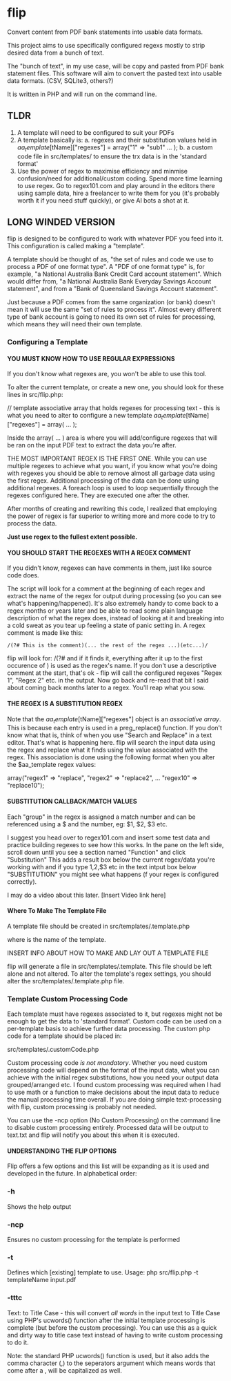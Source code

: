 # flip
Convert content from PDF bank statements into usable data formats.

This project aims to use specifically configured regexs mostly to strip desired data from a bunch of text.

The "bunch of text", in my use case, will be copy and pasted from PDF bank statement files. This software will aim to convert the pasted text into usable data formats. (CSV, SQLite3, others?)

It is written in PHP and will run on the command line.

## TLDR
 1. A template will need to be configured to suit your PDFs
 2. A template basically is: 
    a. regexes and their substitution values held in $aa_template[$tName]["regexes"] = array("1" => "sub1" ... );
    b. a custom code file in src/templates/ to ensure the trx data is in the 'standard format'
 3. Use the power of regex to maximise efficiency and minmise confusion/need for additional/custom coding. Spend more time learning to use regex. Go to regex101.com and play around in the editors there using sample data, hire a freelancer to write them for you (it's probably worth it if you need stuff quickly), or give AI bots a shot at it.

## LONG WINDED VERSION

flip is designed to be configured to work with whatever PDF you feed into it. This configuration is called making a "template".

A template should be thought of as, "the set of rules and code we use to process a PDF of one format type". 
A "PDF of one format type" is, for example, "a National Australia Bank Credit Card account statement". Which would differ from, "a National Australia Bank Everyday Savings Account statement", and from a "Bank of Queensland Savings Account statement". 

Just because a PDF comes from the same organization (or bank) doesn't mean it will use the same "set of rules to process it". Almost every different type of bank account is going to need its own set of rules for processing, which means they will need their own template.

### Configuring a Template

#### YOU MUST KNOW HOW TO USE REGULAR EXPRESSIONS 

If you don't know what regexes are, you won't be able to use this tool. 

To alter the current template, or create a new one, you should look for these lines in src/flip.php: 

// template associative array that holds regexes for processing text - this is what you need to alter to configure a new template
$aa_template[$tName]["regexes"] = array( ... );

Inside the array( ... ) area is where you will add/configure regexes that will be ran on the input PDF text to extract the data you're after.

THE MOST IMPORTANT REGEX IS THE FIRST ONE. While you can use multiple regexes to achieve what you want, if you know what you're doing with regexes you should be able to remove almost all garbage data using the first regex. Additional processing of the data can be done using additional regexes. A foreach loop is used to loop sequentially through the regexes configured here. They are executed one after the other. 

After months of creating and rewriting this code, I realized that employing the power of regex is far superior to writing more and more code to try to process the data. 

**Just use regex to the fullest extent possible.**

#### YOU SHOULD START THE REGEXES WITH A REGEX COMMENT 

If you didn't know, regexes can have comments in them, just like source code does. 

The script will look for a comment at the beginning of each regex and extract the name of the regex for output during processing (so you can see what's happening/happened). It's also extremely handy to come back to a regex months or years later and be able to read some plain language description of what the regex does, instead of looking at it and breaking into a cold sweat as you tear up feeling a state of panic setting in. A regex comment is made like this: 

    /(?# This is the comment)(... the rest of the regex ...)(etc...)/

flip will look for: /(?# and if it finds it, everything after it up to the first occurence of ) is used as the regex's name. If you don't use a descriptive comment at the start, that's ok - flip will call the configured regexes "Regex 1", "Regex 2" etc. in the output. Now go back and re-read that bit I said about coming back months later to a regex. You'll reap what you sow.

#### THE REGEX IS A SUBSTITUTION REGEX

Note that the $aa_template[$tName]["regexes"]  object is an _associative array_. This is because each entry is used in a preg_replace() function. If you don't know what that is, think of when you use "Search and Replace" in a text editor. That's what is happening here. flip will search the input data using the regex and replace what it finds using the value associated with the regex. This association is done using the following format when you alter the $aa_template regex values: 

   array("regex1" => "replace", "regex2" => "replace2", ... "regex10" => "replace10");

#### SUBSTITUTION CALLBACK/MATCH VALUES

Each "group" in the regex is assigned a match number and can be referenced using a $ and the number, eg: $1, $2, $3 etc. 

I suggest you head over to regex101.com and insert some test data and practice building regexes to see how this works. In the pane on the left side, scroll down until you see a section named "Function" and click "Substitution" This adds a result box below the current regex/data you're working with and if you type $1,$2,$3 etc in the text intput box below "SUBSTITUTION" you might see what happens (f your regex is configured correctly). 

I may do a video about this later. [Insert Video link here]

#### Where To Make The Template File

A template file should be created in src/templates/<templateName>.template.php

where <templateName> is the name of the template.

INSERT INFO ABOUT HOW TO MAKE AND LAY OUT A TEMPLATE FILE

flip will generate a file in src/templates/<templateName>.template. This file should be left alone and not altered. To alter the template's regex settings, you should alter the src/templates/<templateName>.template.php file.

### Template Custom Processing Code

Each template must have regexes associated to it, but regexes might not be enough to get the data to 'standard format'. Custom code can be used on a per-template basis to achieve further data processing. The custom php code for a template should be placed in: 

src/templates/<templateName>.customCode.php

Custom processing code *is not mandatory*. Whether you need custom processing code will depend on the format of the input data, what you can achieve with the initial regex substitutions, how you need your output data grouped/arranged etc. I found custom processing was required when I had to use math or a function to make decisions about the input data to reduce the manual processing time overall. If you are doing simple text-processing with flip, custom processing is probably not needed.

You can use the -ncp option (No Custom Processing) on the command line to disable custom processing entirely. Processed data will be output to text.txt and flip will notify you about this when it is executed.

#### UNDERSTANDING THE FLIP OPTIONS

Flip offers a few options and this list will be expanding as it is used and developed in the future. In alphabetical order: 

### -h

Shows the help output

### -ncp

Ensures no custom processing for the template is performed

### -t

Defines which [existing] template to use. Usage: php src/flip.php -t templateName input.pdf

### -tttc

Text: to Title Case - this will convert *all words* in the input text to Title Case using PHP's ucwords() function after the initial template processing is complete (but before the custom processing). You can use this as a quick and dirty way to title case text instead of having to write custom processing to do it. 

Note: the standard PHP ucwords() function is used, but it also adds the comma character (,) to the seperators argument which means words that come after a , will be capitalized as well.